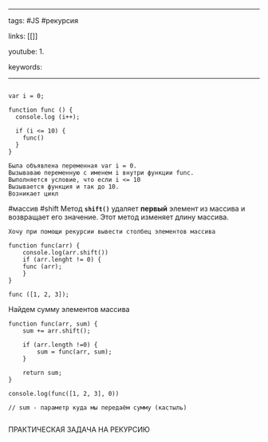 ____

tags: #JS #рекурсия 

links: [[]]

youtube: 
1. 

keywords:

_____

~~~

var i = 0;

function func () {
  console.log (i++);
  
  if (i <= 10) {
    func()
  }
}

Была объявлена переменная var i = 0.
Вызываваю переменную с именем i внутри функции func.
Выполняется условие, что если i <= 10 
Вызывается функция и так до 10. 
Возникает цикл

~~~

#массив  #shift Метод **`shift()`** удаляет **первый** элемент из массива и возвращает его значение. Этот метод изменяет длину массива.

~~~
Хочу при помощи рекурсии вывести столбец элементов массива

function func(arr) {
	console.log(arr.shift())
	if (arr.lenght != 0) {
	func (arr);
	}
}

func ([1, 2, 3]);

~~~

Найдем сумму элементов массива
~~~
function func(arr, sum) {
	sum += arr.shift();

	if (arr.length !=0) {
		sum = func(arr, sum);
	}
	
	return sum;
}

console.log(func([1, 2, 3], 0))

// sum - параметр куда мы передаём сумму (кастыль)


~~~


ПРАКТИЧЕСКАЯ ЗАДАЧА НА РЕКУРСИЮ

~~~





~~~